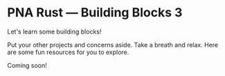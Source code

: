 # PNA Rust &mdash; Building Blocks 3

Let's learn some building blocks!

Put your other projects and concerns aside. Take a breath and relax. Here
are some fun resources for you to explore.

Coming soon!
